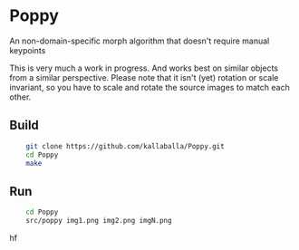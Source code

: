 # Poppy
An non-domain-specific morph algorithm that doesn't require manual keypoints

This is very much a work in progress. And works best on similar objects from a similar perspective.
Please note that it isn't (yet) rotation or scale invariant, so you have to scale and rotate the source images to match each other.

## Build

```bash
    git clone https://github.com/kallaballa/Poppy.git
    cd Poppy
    make
```

## Run

```bash
    cd Poppy
    src/poppy img1.png img2.png imgN.png
```
hf
